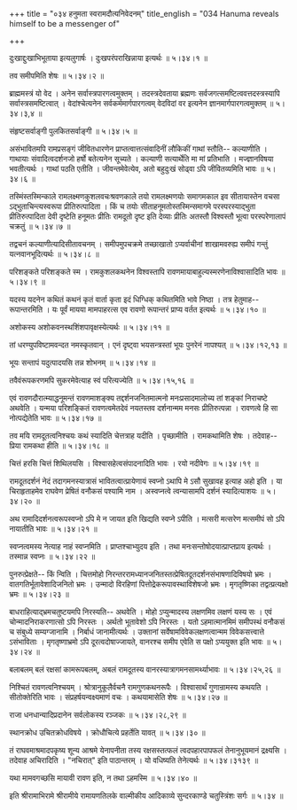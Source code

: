 +++
title = "०३४ हनुमता स्वरामदौत्यनिवेदनम्"
title_english = "034 Hanuma reveals himself to be a messenger of"

+++


दुःखाद्दुःखाभिभूताया इत्यलुगार्षः । दुःखपरंपराखिन्नाया इत्यर्थः  ॥ 
५।३४।१  ॥   

  

तव समीपमिति शेषः  ॥  ५।३४।२  ॥   

  

ब्राह्ममस्त्रं यो वेद । अनेन सर्वास्त्रपारगत्वमुक्तम् । तदस्त्रदेवताया
ब्रह्मणः सर्वजगत्समष्टित्ववत्तदस्त्रस्यापि सर्वास्त्रसमष्टित्वात् ।
वेदांश्चेत्यनेन सर्वकर्ममार्गपारगत्वम् वेदविदां वर इत्यनेन
ज्ञानमार्गपारगत्वमुक्तम्  ॥  ५।३४।३,४  ॥   

  

संहृष्टसर्वाङ्गी पुलकितसर्वाङ्गी  ॥  ५।३४।५  ॥   

  

असंभावितमपि रामप्रसङ्गं जीवितधारणेन प्राप्तत्वात्तत्संवादिनीं लौकिकीं
गाथां स्तौति-- कल्याणीति । गाथायाः संवादित्वदर्शनजो हर्षो बतेत्यनेन
सूच्यते । कल्याणी सत्यार्थेति मा मां प्रतिभाति । मज्ज्ञानविषया
भवतीत्यर्थः । गाथां पठति एतीति । जीवन्तमेवेत्येव, अतो बहुदुःखं सोढ्वा
ऽपि जीवितव्यमिति भावः  ॥  ५।३४।६ ॥   

  

तस्मिंस्तस्मिन्काले रामलक्ष्मणकुशलवचःश्रवणकाले तयो रामलक्ष्मणयोः
समागमकाल इव सीतायास्तेन वचसा ऽद्भुताचिन्त्यस्वरूपा प्रीतिरुत्पादिता ।
किं च तयोः सीताहनूमतोस्तस्मिन्समागमे परस्परस्याद्भुता प्रीतिरुत्पादिता
देवी दृष्टेति हनूमतः प्रीतिः रामदूतो दृष्ट इति देव्याः प्रीतिः अतस्तौ
विश्वस्तौ भूत्वा परस्परेणालापं चक्रतुं  ॥  ५।३४।७  ॥   

  

तद्वचनं कल्याणीत्यादिसीतावचनम् । समीपमुपचक्रमे तच्छाखातो ऽप्यर्वाचीनां
शाखामवरुह्य समीपं गन्तुं यत्नवानभूदित्यर्थः  ॥  ५।३४।८  ॥   

  

परिशङ्कते परिशङ्कते स्म । रामकुशलकथनेन विश्वस्तापि
रावणमायाबाहुल्यस्मरणेनाविश्वासादिति भावः  ॥  ५।३४।९  ॥   

  

यदस्य यदनेन कथितं कथनं कृतं वार्ता कृता इदं धिग्धिक् कथितमिति भावे
निष्ठा । तत्र हेतुमाह-- रूपान्तरमिति । यः पूर्वं मायया मामपाहरत्स एव
रावणो रूपान्तरं प्राप्य वर्तत इत्यर्थः  ॥  ५।३४।१०  ॥   

  

अशोकस्य अशोकवनस्थशिंशपावृक्षस्येत्यर्थः  ॥  ५।३४।११  ॥   

  

तां धरण्युपविष्टामवन्दत नमस्कृतवान् । एनं दृष्ट्वा भयसन्त्रस्तां भूयः
पुनरेनं नापश्यत्  ॥  ५।३४।१२,१३  ॥   

  

भूयः सन्तापं यदुत्पादयसि तन्न शोभनम्  ॥  ५।३४।१४  ॥   

  

तवैवंरूपकरणमपि सुकरमेवेत्याह स्वं परित्यज्येति  ॥  ५।३४।१५,१६  ॥   

  

एवं रावणदौरात्म्याद्धनूमन्तं रावणमाशङ्क्य तद्दर्शनजनितमात्मनो
मनःप्रसादमालोच्य तां शङ्कां निराचष्टे अथवेति । यन्मया परिशङ्कितं
रावणत्वमेतदेवं नयतस्तव दर्शनान्मम मनसः प्रीतिरुत्पन्ना । रावणत्वे हि सा
नोत्पद्येतेति भावः  ॥  ५।३४।१७  ॥   

  

तव मयि रामदूतत्वनिश्चयः कथं स्यादिति चेत्तत्राह यदीति । पृच्छामीति ।
रामकथामिति शेषः । तदेवाह-- प्रिया रामकथा हीति  ॥  ५।३४।१८  ॥   

  

चित्तं हरसि चित्तं शिथिलयसि । विश्वासहेत्वसंपादनादिति भावः । रयो नदीवेगः
 ॥  ५।३४।१९  ॥   

  

रामदूतदर्शनं नेदं तदागमनस्यात्रासं भावितत्वात्प्रायेणायं स्वप्नो ऽथापि
मे ऽसौ सुखावह इत्याह अहो इति । या चिराहृताहमेव राघवेण प्रेषितं वनौकसं
पश्यामि नाम । अस्वप्नत्वे त्वन्यासामपि दर्शनं स्यादित्याशयः  ॥  ५।३४।२०
 ॥   

  

अथ रामादिदर्शनत्वरूपस्वप्नो ऽपि मे न जायत इति खिद्यति स्वप्ने ऽपीति ।
मत्सरी मत्सरेण मत्समीपं सो ऽपि नायातीति भावः  ॥  ५।३४।२१  ॥   

  

स्वप्नत्वमस्य नेत्याह नाहं स्वप्नमिति । प्राप्तश्चाभ्युदय इति । तथा
मनःसन्तोषोदयात्प्राप्तप्राय इत्यर्थः । तस्मान्न स्वप्नः  ॥  ५।३४।२२  ॥   

  

पुनरुत्प्रेक्षते-- किं न्विति । चित्तमोहो
निरन्तररामध्यानजनितस्तत्प्रेषितदूतदर्शनसंभाषणादिविषयो भ्रमः ।
वातगतिर्भूतावेशादिजनितो भ्रमः । उन्मादो विरहिणां
पित्तोद्रेकरूपावस्थाविशेषजो भ्रमः । मृगतृष्णिका तद्वत्प्रत्यक्षो भ्रमः
 ॥  ५।३४।२३  ॥   

  

बाधराहित्याद्भ्रमचतुष्टयमपि निरस्यति-- अथवेति । मोहो ऽप्युन्मादस्य
लक्षणमिव लक्षणं यस्य सः । एवं चोन्मादनिराकरणात्सो ऽपि निरस्तः । अर्थतो
भूतावेशो ऽपि निरस्तः । यतो ऽहमात्मानमिमं समीपस्थं वनौकसं च संबुध्ये
सम्यग्जानामि । निर्बाधं जानामीत्यर्थः । उक्तानां
सर्वेषामविवेकलक्षणत्वान्मम विवेकसत्त्वात्ते ऽसंभाविताः । मृगतृष्णाभ्रमो
ऽपि दूरत्वदोषाज्जायते, वानरश्च समीप एवेति स पक्षो ऽप्ययुक्त इति भावः  ॥ 
५।३४।२४  ॥   

  

बलाबलम् बलं रक्षसां कामरूपबलम्, अबलं रामदूतस्य
वानरस्यात्रागमनसामर्थ्याभावः  ॥  ५।३४।२५,२६  ॥   

  

निश्चितं रावणत्वनिश्चयम् । श्रोत्रानुकूलैर्वचनै रामगुणकथनरूपैः ।
विश्वासार्थं गुणान्रामस्य कथयति । सीतोक्तेरिति भावः ।
संप्रहर्षयन्वक्ष्यमाणं वचः । कथयामासेति शेषः  ॥  ५।३४।२७  ॥   

  

राजा धनधान्यादिप्रदानेन सर्वलोकस्य रञ्जकः  ॥  ५।३४।२८,२९  ॥   

  

स्थानक्रोध उचितक्रोधविषये । क्रोधौचित्ये प्रहर्तेति यावत्  ॥  ५।३४।३०
 ॥   

  

तं राघवमाश्रमादपकृष्य शून्य आश्रमे येनापनीता तस्य रक्षसस्तत्फलं
त्वदपहारपापफलं तेनानुभूयमानं द्रक्ष्यसि । तदेवाह अचिरादिति । "नचिरात्"
इति पाठान्तरम् । यो वधिष्यति तेनेत्यर्थः  ॥  ५।३४।३१३९  ॥   

  

यथा मामवगच्छसि मायावी रावण इति, न तथा ऽहमस्मि  ॥  ५।३४।४०  ॥   

  

इति श्रीरामाभिरामे श्रीरामीये रामायणतिलके वाल्मीकीय आदिकाव्ये
सुन्दरकाण्डे चतुस्त्रिंशः सर्गः  ॥  ५।३४  ॥   

  


